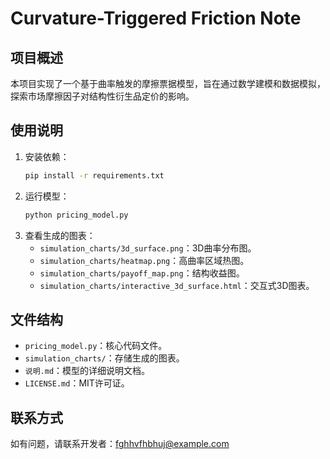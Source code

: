 # Curvature-Triggered Friction Note

## 项目概述
本项目实现了一个基于曲率触发的摩擦票据模型，旨在通过数学建模和数据模拟，探索市场摩擦因子对结构性衍生品定价的影响。

## 使用说明
1. 安装依赖：
   ```bash
   pip install -r requirements.txt
   ```
2. 运行模型：
   ```bash
   python pricing_model.py
   ```
3. 查看生成的图表：
   - `simulation_charts/3d_surface.png`：3D曲率分布图。
   - `simulation_charts/heatmap.png`：高曲率区域热图。
   - `simulation_charts/payoff_map.png`：结构收益图。
   - `simulation_charts/interactive_3d_surface.html`：交互式3D图表。

## 文件结构
- `pricing_model.py`：核心代码文件。
- `simulation_charts/`：存储生成的图表。
- `说明.md`：模型的详细说明文档。
- `LICENSE.md`：MIT许可证。

## 联系方式
如有问题，请联系开发者：fghhvfhbhuj@example.com